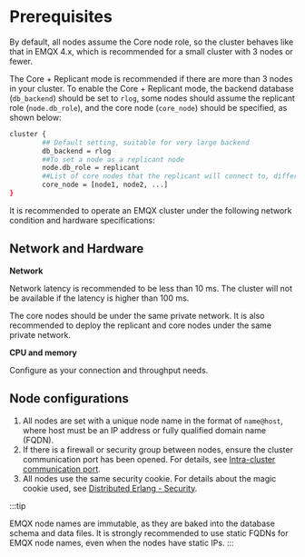 # Prerequisites

By default, all nodes assume the Core node role, so the cluster behaves like that in EMQX 4.x, which is recommended for a small cluster with 3 nodes or fewer. 

The Core + Replicant mode is  recommended if there are more than 3 nodes in your cluster. To enable the  Core + Replicant mode, the backend database (`db_backend`) should be set to `rlog`, some nodes should assume the replicant role (`node.db_role`), and the core node (`core_node`) should be specified, as shown below:

```bash
cluster {
		## Default setting, suitable for very large backend
		db_backend = rlog 
		##To set a node as a replicant node
		node.db_role = replicant 
		##List of core nodes that the replicant will connect to, different nodes can be seperated with a comma 
		core_node = [node1, node2, ...] 
}
```

<!--增加环境变量的配置方法-->

It is recommended to operate an EMQX cluster under the following network condition and hardware specifications:

## Network and Hardware

**Network**

Network latency is recommended to be less than 10 ms. The cluster will not be available if the latency is higher than 100 ms. 

The core nodes should be under the same private network. It is also recommended to deploy the replicant and core nodes under the same private network. 

**CPU and memory**

Configure as your connection and throughput needs. 

<!--Core nodes require a large amount of memory, and the CPU consumption is low when there are no connections; the hardware specification of Replicant nodes is the same as with EMQX 4.x, and you can configure it as your connection and throughput needs.-->

## Node configurations

1. All nodes are set with a unique node name in the format of `name@host`, where host must be an IP address or fully qualified domain name (FQDN).
2. If there is a firewall or security group between nodes, ensure the cluster communication port has been opened. For details, see [Intra-cluster communication port](./security.md).
3. All nodes use the same security cookie. For details about the magic cookie used, see [Distributed Erlang - Security](https://www.erlang.org/doc/reference_manual/distributed.html#security).  <!--这里的cookie 需要增加解释，以及如何配置cookie-->

:::tip

EMQX node names are immutable, as they are baked into the database schema and data files. It is strongly recommended to use static FQDNs for EMQX node names, even when the nodes have static IPs.
:::